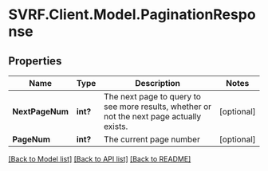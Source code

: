 # SVRF.Client.Model.PaginationResponse
## Properties

Name | Type | Description | Notes
------------ | ------------- | ------------- | -------------
**NextPageNum** | **int?** | The next page to query to see more results, whether or not the next page actually exists. | [optional] 
**PageNum** | **int?** | The current page number | [optional] 

[[Back to Model list]](../README.md#documentation-for-models) [[Back to API list]](../README.md#documentation-for-api-endpoints) [[Back to README]](../README.md)

